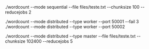 ./wordcount --mode sequential --file files/teste.txt --chunksize 100 --reducejobs 2

./wordcount --mode distributed --type worker --port 50001 --fail 3
./wordcount --mode distributed --type worker --port 50002


./wordcount --mode distributed --type master --file files/teste.txt --chunksize 102400 --reducejobs 5
